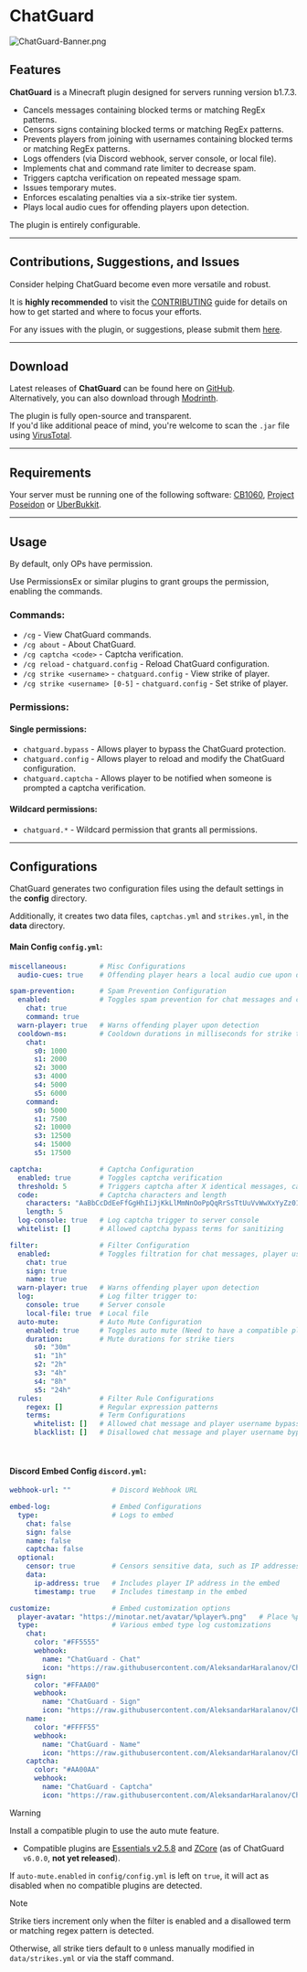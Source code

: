 # ChatGuard
![ChatGuard-Banner.png](assets/ChatGuard-Banner.png)

## Features
**ChatGuard** is a Minecraft plugin designed for servers running version b1.7.3.

- Cancels messages containing blocked terms or matching RegEx patterns.
- Censors signs containing blocked terms or matching RegEx patterns.
- Prevents players from joining with usernames containing blocked terms or matching RegEx patterns.
- Logs offenders (via Discord webhook, server console, or local file).
- Implements chat and command rate limiter to decrease spam.
- Triggers captcha verification on repeated message spam.
- Issues temporary mutes.
- Enforces escalating penalties via a six-strike tier system.
- Plays local audio cues for offending players upon detection.

The plugin is entirely configurable.

---
## Contributions, Suggestions, and Issues
Consider helping ChatGuard become even more versatile and robust.

It is **highly recommended** to visit the [CONTRIBUTING](https://github.com/AleksandarHaralanov/ChatGuard/blob/master/.github/CONTRIBUTING.md) guide for details on how to get started and where to focus your efforts.

For any issues with the plugin, or suggestions, please submit them [here](https://github.com/AleksandarHaralanov/ChatGuard/issues).

---
## Download
Latest releases of **ChatGuard** can be found here on [GitHub](https://github.com/AleksandarHaralanov/ChatGuard/releases).<br/>
Alternatively, you can also download through [Modrinth](https://modrinth.com/plugin/chatguard/versions).

The plugin is fully open-source and transparent.<br/>
If you'd like additional peace of mind, you're welcome to scan the `.jar` file using [VirusTotal](https://www.virustotal.com/gui/home/upload).

---
## Requirements
Your server must be running one of the following software: [CB1060](https://github.com/AleksandarHaralanov/ChatGuard/raw/refs/heads/master/libs/craftbukkit-1060.jar), [Project Poseidon](https://github.com/retromcorg/Project-Poseidon) or [UberBukkit](https://github.com/Moresteck/Project-Poseidon-Uberbukkit).

---
## Usage
By default, only OPs have permission.

Use PermissionsEx or similar plugins to grant groups the permission, enabling the commands.

### Commands:
- `/cg` - View ChatGuard commands.
- `/cg about` - About ChatGuard.
- `/cg captcha <code>` - Captcha verification.
- `/cg reload` - `chatguard.config` - Reload ChatGuard configuration.
- `/cg strike <username>` - `chatguard.config` - View strike of player.
- `/cg strike <username> [0-5]` - `chatguard.config` - Set strike of player.

### Permissions:
#### Single permissions:
- `chatguard.bypass` - Allows player to bypass the ChatGuard protection.
- `chatguard.config` - Allows player to reload and modify the ChatGuard configuration.
- `chatguard.captcha` - Allows player to be notified when someone is prompted a captcha verification.
#### Wildcard permissions:
- `chatguard.*` - Wildcard permission that grants all permissions.

---
## Configurations
ChatGuard generates two configuration files using the default settings in the **config** directory.

Additionally, it creates two data files, `captchas.yml` and `strikes.yml`, in the **data** directory.

#### Main Config `config.yml`:
```yaml
miscellaneous:        # Misc Configurations
  audio-cues: true    # Offending player hears a local audio cue upon detection

spam-prevention:      # Spam Prevention Configuration
  enabled:            # Toggles spam prevention for chat messages and commands
    chat: true
    command: true
  warn-player: true   # Warns offending player upon detection
  cooldown-ms:        # Cooldown durations in milliseconds for strike tiers
    chat:
      s0: 1000
      s1: 2000
      s2: 3000
      s3: 4000
      s4: 5000
      s5: 6000
    command:
      s0: 5000
      s1: 7500
      s2: 10000
      s3: 12500
      s4: 15000
      s5: 17500

captcha:              # Captcha Configuration
  enabled: true       # Toggles captcha verification
  threshold: 5        # Triggers captcha after X identical messages, canceling on the last attempt
  code:               # Captcha characters and length
    characters: "AaBbCcDdEeFfGgHhIiJjKkLlMmNnOoPpQqRrSsTtUuVvWwXxYyZz0123456789"
    length: 5
  log-console: true   # Log captcha trigger to server console
  whitelist: []       # Allowed captcha bypass terms for sanitizing

filter:               # Filter Configuration
  enabled:            # Toggles filtration for chat messages, player usernames, and signs
    chat: true
    sign: true
    name: true
  warn-player: true   # Warns offending player upon detection
  log:                # Log filter trigger to:
    console: true     # Server console
    local-file: true  # Local file
  auto-mute:          # Auto Mute Configuration
    enabled: true     # Toggles auto mute (Need to have a compatible plugin installed, such as Essentials or ZCore)
    duration:         # Mute durations for strike tiers
      s0: "30m"
      s1: "1h"
      s2: "2h"
      s3: "4h"
      s4: "8h"
      s5: "24h"
  rules:              # Filter Rule Configurations
    regex: []         # Regular expression patterns
    terms:            # Term Configurations
      whitelist: []   # Allowed chat message and player username bypass terms for sanitizing
      blacklist: []   # Disallowed chat message and player username bypass terms
```
<br/>

#### Discord Embed Config `discord.yml`:
```yaml
webhook-url: ""          # Discord Webhook URL

embed-log:               # Embed Configurations
  type:                  # Logs to embed
    chat: false
    sign: false
    name: false
    captcha: false
  optional:
    censor: true         # Censors sensitive data, such as IP addresses and the filter trigger in the embed
    data:
      ip-address: true   # Includes player IP address in the embed
      timestamp: true    # Includes timestamp in the embed

customize:               # Embed customization options
  player-avatar: "https://minotar.net/avatar/%player%.png"   # Place %player% where the player's username would usually go
  type:                  # Various embed type log customizations
    chat:
      color: "#FF5555"
      webhook:
        name: "ChatGuard - Chat"
        icon: "https://raw.githubusercontent.com/AleksandarHaralanov/ChatGuard/refs/heads/master/assets/ChatGuard-Logo.png"
    sign:
      color: "#FFAA00"
      webhook:
        name: "ChatGuard - Sign"
        icon: "https://raw.githubusercontent.com/AleksandarHaralanov/ChatGuard/refs/heads/master/assets/ChatGuard-Logo-Gold.png"
    name:
      color: "#FFFF55"
      webhook:
        name: "ChatGuard - Name"
        icon: "https://raw.githubusercontent.com/AleksandarHaralanov/ChatGuard/refs/heads/master/assets/ChatGuard-Logo-Yellow.png"
    captcha:
      color: "#AA00AA"
      webhook:
        name: "ChatGuard - Captcha"
        icon: "https://raw.githubusercontent.com/AleksandarHaralanov/ChatGuard/refs/heads/master/assets/ChatGuard-Logo-Dark-Purple.png"
```

> [!WARNING]
> Install a compatible plugin to use the auto mute feature.
> - Compatible plugins are [Essentials v2.5.8](https://github.com/AleksandarHaralanov/ChatGuard/raw/refs/heads/master/libs/Essentials.jar) and [ZCore](https://github.com/zavdav/ZCore) (as of ChatGuard `v6.0.0`, **not yet released**).
>
> If `auto-mute.enabled` in `config/config.yml` is left on `true`, it will act as disabled when no compatible plugins are detected.

> [!NOTE]  
> Strike tiers increment only when the filter is enabled and a disallowed term or matching regex pattern is detected.
>
> Otherwise, all strike tiers default to `0` unless manually modified in `data/strikes.yml` or via the staff command.
